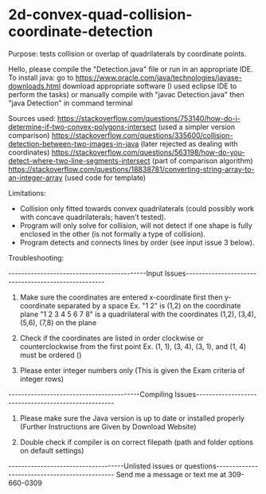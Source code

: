 # 2d-convex-quad-collision-coordinate-detection
Purpose: tests collision or overlap of quadrilaterals by coordinate points.

Hello, please compile the "Detection.java" file or run in an appropriate IDE.
To install java:
go to https://www.oracle.com/java/technologies/javase-downloads.html
download appropriate software (I used eclipse IDE to perform the tasks)
or manually compile with "javac Detection.java" then "java Detection" in command terminal

Sources used:
https://stackoverflow.com/questions/753140/how-do-i-determine-if-two-convex-polygons-intersect (used a simpler version comparison)
https://stackoverflow.com/questions/335600/collision-detection-between-two-images-in-java (later rejected as dealing with coordinates)
https://stackoverflow.com/questions/563198/how-do-you-detect-where-two-line-segments-intersect (part of comparison algorithm)
https://stackoverflow.com/questions/18838781/converting-string-array-to-an-integer-array (used code for template)

Limitations:
* Collision only fitted towards convex quadrilaterals (could possibly work with concave quadrilaterals; haven't tested).
* Program will only solve for collision, will not detect if one shape is fully enclosed in the other (is not formally a type of collision).
* Program detects and connects lines by order (see input issue 3 below).

Troubleshooting:

-------------------------------------------Input Issues----------------------------------------------------
1. Make sure the coordinates are entered x-coordinate first then y-coordinate separated by a space
Ex.
"1 2" is (1,2) on the coordinate plane
"1 2 3 4 5 6 7 8" is a quadrilateral with the coordinates (1,2), (3,4), (5,6), (7,8) on the plane

2. Check if the coordinates are listed in order clockwise or counterclockwise from the first point
Ex. (1, 1), (3, 4), (3, 1), and (1, 4) must be ordered ()

3. Please enter integer numbers only (This is given the Exam criteria of integer rows)

-----------------------------------------Compiling Issues----------------------------------------------------
1. Please make sure the Java version is up to date or installed properly (Further Instructions are Given by Download Website)

2. Double check if compiler is on correct filepath (path and folder options on default settings)

------------------------------------Unlisted issues or questions----------------------------------------------
                    Send me a message or text me at 309-660-0309
